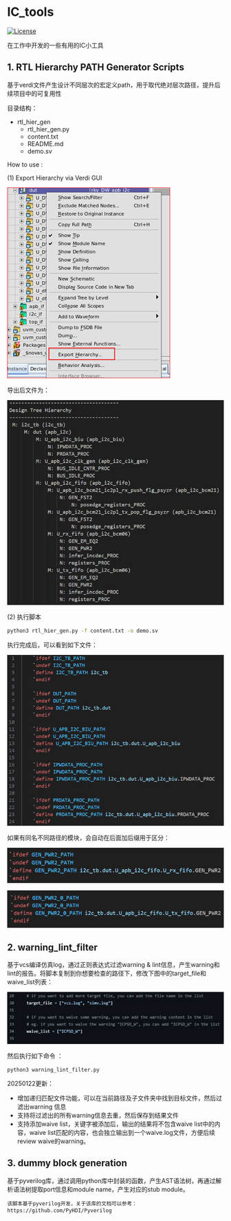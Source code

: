 # IC_tools

[![License](https://img.shields.io/badge/License-Apache%202.0-blue.svg)](https://opensource.org/licenses/Apache-2.0)

在工作中开发的一些有用的IC小工具

## 1. RTL Hierarchy PATH Generator Scripts

基于verdi文件产生设计不同层次的宏定义path，用于取代绝对层次路径，提升后续项目中的可复用性

目录结构：
- rtl_hier_gen
  - rtl_hier_gen.py
  - content.txt
  - README.md
  - demo.sv

How to use :

(1) Export Hierarchy via Verdi GUI

![image-20241211005723000](.assets/Figure_001)

导出后文件为：

![image-20241211010326953](.assets/Figure_002)

(2) 执行脚本

```bash
python3 rtl_hier_gen.py -f content.txt -o demo.sv
```

执行完成后，可以看到如下文件：

![image-20241211011017033](.assets/Figure_003)

如果有同名不同路径的模块，会自动在后面加后缀用于区分：

![image-20241211011517988](.assets/image-20241211011517988.png)

![image-20241211011547438](.assets/image-20241211011547438.png)

## 2. warning_lint_filter

基于vcs编译仿真log，通过正则表达式过滤warning & lint信息，产生warning和lint的报告。将脚本复制到你想要检查的路径下，修改下图中的target_file和waive_list列表：

![image-20250122000756660](./assets/image-20250122000756660.png)

然后执行如下命令 ：

```
python3 warning_lint_filter.py 
```

20250122更新：

- 增加递归匹配文件功能，可以在当前路径及子文件夹中找到目标文件，然后过滤出warning 信息
- 支持将过滤出的所有warning信息去重，然后保存到结果文件
- 支持添加waive list，关键字被添加后，输出的结果将不包含waive list中的内容，waive list匹配的内容，也会独立输出到一个waive.log文件，方便后续review waive的warning。

## 3. dummy block generation
基于pyverilog库，通过调用python库中封装的函数，产生AST语法树，再通过解析语法树提取port信息和module name，产生对应的stub module。

```
该脚本基于pyverilog开发，关于该库的文档可以参考：
https://github.com/PyHDI/Pyverilog
```


